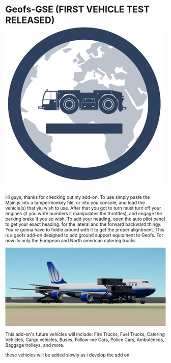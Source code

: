 # Geofs-GSE (FIRST VEHICLE TEST RELEASED) <img src="https://raw.githubusercontent.com/Vansh-Vviation/Geofs-GSE/refs/heads/main/Untitled391_20250120183047.png"/>![]()

Hi guys, thanks for checking out my add-on. To use simply paste the Main.js into a tampermonkey file, or into you console, and load the vehicle(s) that yiu wish to use. After that you got to turn must turn off your engines (if you write numbers it manipulates the throttles), and engage the parking brake if you so wish. To add your heading, open the auto pilot panel to get your exact heading. for the lateral and the forward backward thingy. You're gonna have to fiddle around with it to get the proper aligntment. 
This is a geofs add-on designed to add ground support equipment to Geofs. For now its only the European and North american catering trucks.

<img src="https://github.com/Vansh-Vviation/Geofs-GSE/blob/main/Screenshot%202025-01-28%207.09.38%20PM.png?raw=true"/>![]()

This add-on's future vehicles will include:
Fire Trucks,
Fuel Trucks,
Catering Vehicles,
Cargo vehicles,
Buses,
Follow-me Cars,
Police Cars,
Ambulences,
Baggage trolleys,
and more.

these vehicles will be added slowly as i develop the add on
